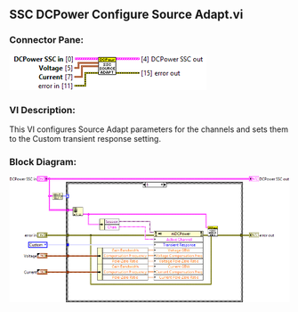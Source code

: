 ## **SSC DCPower Configure Source Adapt.vi**
### Connector Pane:
![alt text](/docs/images/Instrument%20Control/DCPower/SSC%20DCPower/Source/Source%20Adapt/SSC%20DCPower%20Configure%20Source%20Adapt.vic.png "SSC DCPower Configure Source Adapt.vi connector pane")

### VI Description:
This VI configures Source Adapt parameters for the channels and sets them to the Custom transient response setting.

### Block Diagram:
![alt text](/docs/images/Instrument%20Control/DCPower/SSC%20DCPower/Source/Source%20Adapt/SSC%20DCPower%20Configure%20Source%20Adapt.vid.png "SSC DCPower Configure Source Adapt.vi block diagram")
